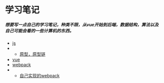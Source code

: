 # 学习笔记
##### 想要写一点自己的学习笔记，种类不限，从vue开始到后端，数据结构，算法以及自己可能会看的一些计算机的东西。
- [js](https://github.com/qibing147147/learning-notes/tree/master/js)
- - [原型，原型链](https://github.com/qibing147147/learning-notes/tree/master/js/原型，原型链)
- [vue](https://github.com/qibing147147/learning-notes/tree/master/vue)
- [webpack](https://github.com/qibing147147/learning-notes/tree/master/webpack)
- - [自己实现的webpack](https://github.com/qibing147147/learning-notes/tree/master/webpack/手写webpack)
